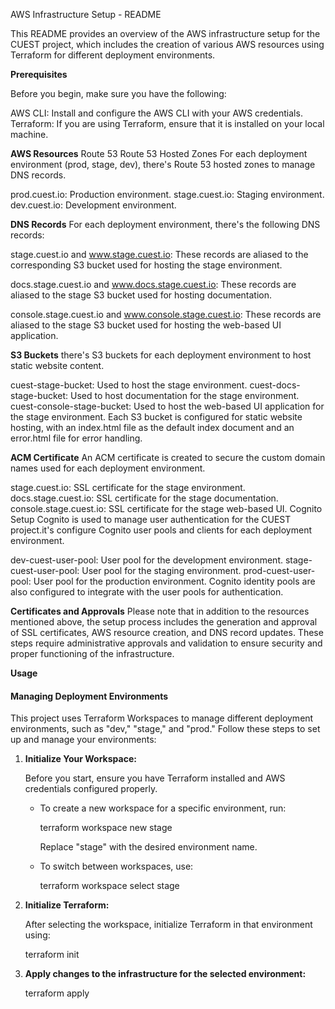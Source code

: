 AWS Infrastructure Setup - README

This README provides an overview of the AWS infrastructure setup for the CUEST project, which includes the creation of various AWS resources using Terraform for different deployment environments.


**Prerequisites**

Before you begin, make sure you have the following:

AWS CLI: Install and configure the AWS CLI with your AWS credentials.
Terraform: If you are using Terraform, ensure that it is installed on your local machine.


**AWS Resources**
Route 53
Route 53 Hosted Zones
For each deployment environment (prod, stage, dev), there's Route 53 hosted zones to manage DNS records.

prod.cuest.io: Production environment.
stage.cuest.io: Staging environment.
dev.cuest.io: Development environment.

**DNS Records**
For each deployment environment, there's the following DNS records:

stage.cuest.io and www.stage.cuest.io: These records are aliased to the corresponding S3 bucket used for hosting the stage environment.

docs.stage.cuest.io and www.docs.stage.cuest.io: These records are aliased to the stage S3 bucket used for hosting documentation.

console.stage.cuest.io and www.console.stage.cuest.io: These records are aliased to the stage S3 bucket used for hosting the web-based UI application.

**S3 Buckets**
there's S3 buckets for each deployment environment to host static website content.

cuest-stage-bucket: Used to host the stage environment.
cuest-docs-stage-bucket: Used to host documentation for the stage environment.
cuest-console-stage-bucket: Used to host the web-based UI application for the stage environment.
Each S3 bucket is configured for static website hosting, with an index.html file as the default index document and an error.html file for error handling.

**ACM Certificate**
An ACM certificate is created to secure the custom domain names used for each deployment environment.

stage.cuest.io: SSL certificate for the stage environment.
docs.stage.cuest.io: SSL certificate for the stage documentation.
console.stage.cuest.io: SSL certificate for the stage web-based UI.
Cognito Setup
Cognito is used to manage user authentication for the CUEST project.it's configure Cognito user pools and clients for each deployment environment.

dev-cuest-user-pool: User pool for the development environment.
stage-cuest-user-pool: User pool for the staging environment.
prod-cuest-user-pool: User pool for the production environment.
Cognito identity pools are also configured to integrate with the user pools for authentication.

**Certificates and Approvals**
Please note that in addition to the resources mentioned above, the setup process includes the generation and approval of SSL certificates, AWS resource creation, and DNS record updates. These steps require administrative approvals and validation to ensure security and proper functioning of the infrastructure.

**Usage**

#### Managing Deployment Environments

This project uses Terraform Workspaces to manage different deployment environments, such as "dev," "stage," and "prod." Follow these steps to set up and manage your environments:

1. **Initialize Your Workspace:**

   Before you start, ensure you have Terraform installed and AWS credentials configured properly.

   - To create a new workspace for a specific environment, run:

     terraform workspace new stage
 
     Replace "stage" with the desired environment name.

   - To switch between workspaces, use:


     terraform workspace select stage


2. **Initialize Terraform:**

   After selecting the workspace, initialize Terraform in that environment using:

   terraform init

3. **Apply changes to the infrastructure for the selected environment:**

    terraform apply